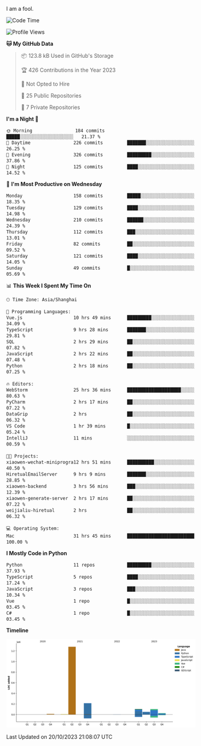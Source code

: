 I am a fool.

<!--START_SECTION:waka-->
![Code Time](http://img.shields.io/badge/Code%20Time-809%20hrs%2039%20mins-blue)

![Profile Views](http://img.shields.io/badge/Profile%20Views-0-blue)

**🐱 My GitHub Data** 

> 📦 123.8 kB Used in GitHub's Storage 
 > 
> 🏆 426 Contributions in the Year 2023
 > 
> 🚫 Not Opted to Hire
 > 
> 📜 25 Public Repositories 
 > 
> 🔑 7 Private Repositories 
 > 
**I'm a Night 🦉** 

```text
🌞 Morning                184 commits         █████░░░░░░░░░░░░░░░░░░░░   21.37 % 
🌆 Daytime                226 commits         ███████░░░░░░░░░░░░░░░░░░   26.25 % 
🌃 Evening                326 commits         █████████░░░░░░░░░░░░░░░░   37.86 % 
🌙 Night                  125 commits         ████░░░░░░░░░░░░░░░░░░░░░   14.52 % 
```
📅 **I'm Most Productive on Wednesday** 

```text
Monday                   158 commits         █████░░░░░░░░░░░░░░░░░░░░   18.35 % 
Tuesday                  129 commits         ████░░░░░░░░░░░░░░░░░░░░░   14.98 % 
Wednesday                210 commits         ██████░░░░░░░░░░░░░░░░░░░   24.39 % 
Thursday                 112 commits         ███░░░░░░░░░░░░░░░░░░░░░░   13.01 % 
Friday                   82 commits          ██░░░░░░░░░░░░░░░░░░░░░░░   09.52 % 
Saturday                 121 commits         ████░░░░░░░░░░░░░░░░░░░░░   14.05 % 
Sunday                   49 commits          █░░░░░░░░░░░░░░░░░░░░░░░░   05.69 % 
```


📊 **This Week I Spent My Time On** 

```text
🕑︎ Time Zone: Asia/Shanghai

💬 Programming Languages: 
Vue.js                   10 hrs 49 mins      █████████░░░░░░░░░░░░░░░░   34.09 % 
TypeScript               9 hrs 28 mins       ███████░░░░░░░░░░░░░░░░░░   29.81 % 
SQL                      2 hrs 29 mins       ██░░░░░░░░░░░░░░░░░░░░░░░   07.82 % 
JavaScript               2 hrs 22 mins       ██░░░░░░░░░░░░░░░░░░░░░░░   07.48 % 
Python                   2 hrs 18 mins       ██░░░░░░░░░░░░░░░░░░░░░░░   07.25 % 

🔥 Editors: 
WebStorm                 25 hrs 36 mins      ████████████████████░░░░░   80.63 % 
PyCharm                  2 hrs 17 mins       ██░░░░░░░░░░░░░░░░░░░░░░░   07.22 % 
DataGrip                 2 hrs               ██░░░░░░░░░░░░░░░░░░░░░░░   06.32 % 
VS Code                  1 hr 39 mins        █░░░░░░░░░░░░░░░░░░░░░░░░   05.24 % 
IntelliJ                 11 mins             ░░░░░░░░░░░░░░░░░░░░░░░░░   00.59 % 

🐱‍💻 Projects: 
xiaowen-wechat-miniprogra12 hrs 51 mins      ██████████░░░░░░░░░░░░░░░   40.50 % 
HiretualEmailServer      9 hrs 9 mins        ███████░░░░░░░░░░░░░░░░░░   28.85 % 
xiaowen-backend          3 hrs 56 mins       ███░░░░░░░░░░░░░░░░░░░░░░   12.39 % 
xiaowen-generate-server  2 hrs 17 mins       ██░░░░░░░░░░░░░░░░░░░░░░░   07.22 % 
weijialiu-hiretual       2 hrs               ██░░░░░░░░░░░░░░░░░░░░░░░   06.32 % 

💻 Operating System: 
Mac                      31 hrs 45 mins      █████████████████████████   100.00 % 
```

**I Mostly Code in Python** 

```text
Python                   11 repos            █████████░░░░░░░░░░░░░░░░   37.93 % 
TypeScript               5 repos             ████░░░░░░░░░░░░░░░░░░░░░   17.24 % 
JavaScript               3 repos             ███░░░░░░░░░░░░░░░░░░░░░░   10.34 % 
Vue                      1 repo              █░░░░░░░░░░░░░░░░░░░░░░░░   03.45 % 
C#                       1 repo              █░░░░░░░░░░░░░░░░░░░░░░░░   03.45 % 
```



**Timeline**

![Lines of Code chart](https://raw.githubusercontent.com/VeejaLiu/VeejaLiu/master/assets/bar_graph.png)


 Last Updated on 20/10/2023 21:08:07 UTC
<!--END_SECTION:waka-->
